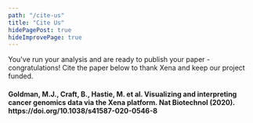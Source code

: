 ```yaml
---
path: "/cite-us"
title: "Cite Us"
hidePagePost: true
hideImprovePage: true
---
```


You've run your analysis and are ready to publish your paper - congratulations! Cite the paper below to thank Xena and keep our project funded.

<h4>Goldman, M.J., Craft, B., Hastie, M. et al. Visualizing and interpreting cancer genomics data via the Xena platform. Nat Biotechnol (2020). https://doi.org/10.1038/s41587-020-0546-8 </h4>
